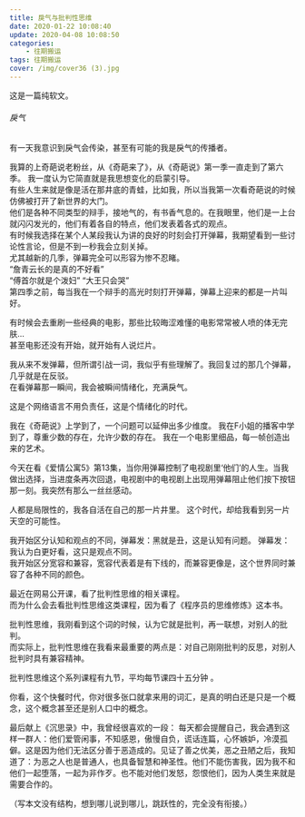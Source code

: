 ```yaml
---
title: 戾气与批判性思维
date: 2020-01-22 10:08:40
update: 2020-04-08 10:08:50
categories:
    - 往期搬运
tags: 往期搬运
cover: /img/cover36 (3).jpg
---
```


这是一篇纯软文。    

###### 戾气 
有一天我意识到戾气会传染，甚至有可能的我是戾气的传播者。

我算的上奇葩说老粉丝，从《奇葩来了》，从《奇葩说》第一季一直走到了第六季。
我一度认为它简直就是我思想变化的启蒙引导。    
有些人生来就是像是活在那井底的青蛙，比如我，所以当我第一次看奇葩说的时候仿佛被打开了新世界的大门。    
他们是各种不同类型的辩手，接地气的，有书香气息的。在我眼里，他们是一上台就闪闪发光的，他们有着各自的特点，他们发表着各式的观点。    
有时候我选择在某个人某段我认为讲的良好的时刻会打开弹幕，我期望看到一些讨论性言论，但是不到一秒我会立刻关掉。    
尤其越新的几季，弹幕完全可以形容为惨不忍睹。    
“詹青云长的是真的不好看”    
“傅首尔就是个泼妇”
“大王只会哭”    
第四季之前，每当我在一个辩手的高光时刻打开弹幕，弹幕上迎来的都是一片叫好。    

有时候会去重刷一些经典的电影，那些比较晦涩难懂的电影常常被人喷的体无完肤...    
甚至电影还没有开始，就开始有人说烂片。    

我从来不发弹幕，但所谓引战一词，我似乎有些理解了。我回复过的那几个弹幕，几乎就是在反驳。    
在看弹幕那一瞬间，我会被瞬间情绪化，充满戾气。

这是个网络语言不用负责任，这是个情绪化的时代。

我在《奇葩说》上学到了，一个问题可以延伸出多少维度。
我在F小姐的播客中学到了，尊重少数的存在，允许少数的存在。
我在一个电影里细品，每一帧创造出来的艺术。    

今天在看《爱情公寓5》第13集，当你用弹幕控制了电视剧里‘他们’的人生。当我做出选择，当进度条再次回退，电视剧中的电视剧上出现用弹幕阻止他们按下按钮那一刻。我突然有那么一丝丝感动。    

人都是局限性的，我各自活在自己的那一片井里。
这个时代，却给我看到另一片天空的可能性。    

我开始区分认知和观点的不同，弹幕发：黑就是丑，这是认知有问题。  弹幕发：我认为白更好看，这只是观点不同。    
我开始区分宽容和兼容，宽容代表着是有下线的，而兼容更像是，这个世界同时兼容了各种不同的颜色。    

最近在网易公开课，看了批判性思维的相关课程。    
而为什么会去看批判性思维这类课程，因为看了《程序员的思维修炼》这本书。    

批判性思维，我刚看到这个词的时候，认为它就是批判，再一联想，对别人的批判。    
而实际上，批判性思维在我看来最重要的两点是：对自己刚刚批判的反思，对别人批判时具有兼容精神。    

批判性思维这个系列课程有九节，平均每节课四十五分钟 。

你看，这个快餐时代，你对很多张口就拿来用的词汇，是真的明白还是只是一个概念，这个概念甚至还是别人口中的概念。    

最后献上《沉思录》中，我曾经很喜欢的一段：
每天都会提醒自己，我会遇到这样一群人：他们爱管闲事，不知感恩，傲慢自负，谎话连篇，心怀嫉妒，冷漠孤僻。这是因为他们无法区分善于恶造成的。见证了善之优美，恶之丑陋之后，我知道了：为恶之人也是普通人，也具备智慧和神圣性。他们不能伤害我，因为我不和他们一起堕落，一起为非作歹。也不能对他们发怒，怨恨他们，因为人类生来就是需要合作的。    


（写本文没有结构，想到哪儿说到哪儿，跳跃性的，完全没有衔接。）